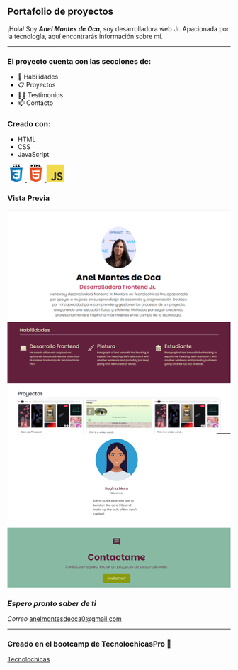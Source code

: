 ## Portafolio de proyectos

¡Hola! Soy ***Anel Montes de Oca***, soy desarrolladora web Jr. Apacionada por la tecnología, aquí encontrarás información sobre mí.

______
### El proyecto cuenta con las secciones de:

- 💪 Habilidades 
- 📋 Proyectos
- 🙎‍♂️ Testimonios
- 📫 Contacto

### Creado con:
- HTML
- CSS
- JavaScript

<a href="https://www.w3schools.com/css/" target="_blank"> <img src="https://raw.githubusercontent.com/devicons/devicon/master/icons/css3/css3-original-wordmark.svg" alt="css3" width="40" height="40"/> </a>
<a href="https://www.w3.org/html/" target="_blank"> <img src="https://raw.githubusercontent.com/devicons/devicon/master/icons/html5/html5-original-wordmark.svg" alt="html5" width="40" height="40"/> </a>
<a href="https://developer.mozilla.org/en-US/docs/Web/JavaScript" target="_blank"> <img src="https://raw.githubusercontent.com/devicons/devicon/master/icons/javascript/javascript-original.svg" alt="javascript" width="40" height="40"/> </a>

  
### Vista Previa
![Proyecto](/assets/portafolio1Captura.PNG)
![Proyecto](/assets/Portafolio2Captura.PNG)
![Proyecto](assets/portafio3Captura.PNG)

### *Espero pronto saber de ti*
*Correo*
[anelmontesdeoca0@gmail.com](mailto:anelmontesdeoca0@gmail.com)

________

### Creado en el bootcamp de TecnolochicasPro 💜
[Tecnolochicas](https://tecnolochicas.mx/)
